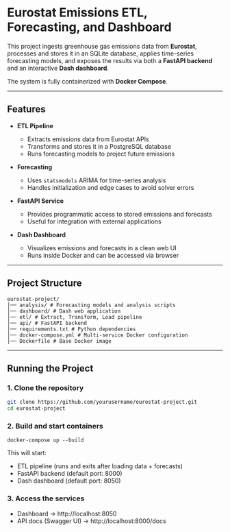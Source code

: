 # Eurostat Emissions ETL, Forecasting, and Dashboard

This project ingests greenhouse gas emissions data from **Eurostat**, processes and stores it in an SQLite database, applies time-series forecasting models, and exposes the results via both a **FastAPI backend** and an interactive **Dash dashboard**.

The system is fully containerized with **Docker Compose**.

---

## Features

- **ETL Pipeline**  
  - Extracts emissions data from Eurostat APIs  
  - Transforms and stores it in a PostgreSQL database  
  - Runs forecasting models to project future emissions  

- **Forecasting**  
  - Uses `statsmodels` ARIMA for time-series analysis  
  - Handles initialization and edge cases to avoid solver errors  

- **FastAPI Service**  
  - Provides programmatic access to stored emissions and forecasts  
  - Useful for integration with external applications  

- **Dash Dashboard**  
  - Visualizes emissions and forecasts in a clean web UI  
  - Runs inside Docker and can be accessed via browser  

---

## Project Structure
```
eurostat-project/
│── analysis/ # Forecasting models and analysis scripts
│── dashboard/ # Dash web application
│── etl/ # Extract, Transform, Load pipeline
│── api/ # FastAPI backend
│── requirements.txt # Python dependencies
│── docker-compose.yml # Multi-service Docker configuration
│── Dockerfile # Base Docker image
```

---

## Running the Project

### 1. Clone the repository
```bash
git clone https://github.com/yourusername/eurostat-project.git
cd eurostat-project
```

### 2. Build and start containers
```
docker-compose up --build
```
This will start:

- ETL pipeline (runs and exits after loading data + forecasts)
- FastAPI backend (default port: 8000)
- Dash dashboard (default port: 8050)

### 3. Access the services

- Dashboard → http://localhost:8050
- API docs (Swagger UI) → http://localhost:8000/docs
